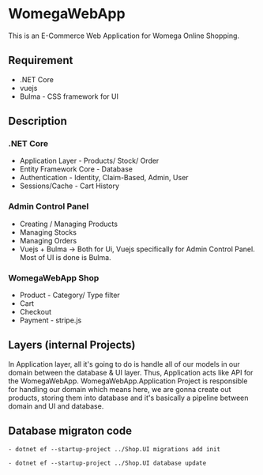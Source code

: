 # WomegaWebApp

This is an E-Commerce Web Application for Womega Online Shopping.

## Requirement

- .NET Core
- vuejs
- Bulma - CSS framework for UI

## Description

### .NET Core
  - Application Layer - Products/ Stock/ Order
  - Entity Framework Core - Database
  - Authentication - Identity, Claim-Based, Admin, User
  - Sessions/Cache - Cart History

### Admin Control Panel
  - Creating / Managing Products
  - Managing Stocks
  - Managing Orders
  - Vuejs + Bulma -> Both for Ui, Vuejs specifically for Admin Control Panel. Most of UI is done is Bulma.

### WomegaWebApp Shop

  - Product - Category/ Type filter
  - Cart
  - Checkout
  - Payment - stripe.js

## Layers (internal Projects)

In Application layer, all it's going to do is handle all of our models in our domain between the database  & UI layer. Thus, Application acts like API for the WomegaWebApp. WomegaWebApp.Application Project is responsible for handling our domain which means here, we are gonna create out products, storing them into database and it's basically a pipeline between domain and UI and database.

## Database migraton code
	- dotnet ef --startup-project ../Shop.UI migrations add init

	- dotnet ef --startup-project ../Shop.UI database update